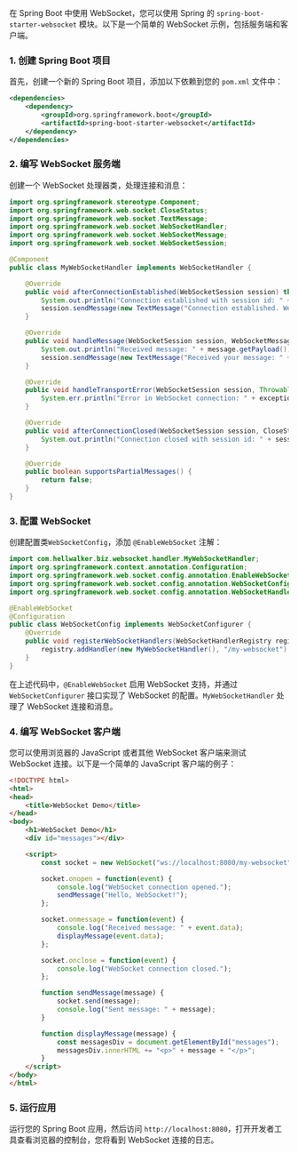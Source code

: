 在 Spring Boot 中使用 WebSocket，您可以使用 Spring 的 `spring-boot-starter-websocket` 模块。以下是一个简单的 WebSocket 示例，包括服务端和客户端。

### 1. 创建 Spring Boot 项目

首先，创建一个新的 Spring Boot 项目，添加以下依赖到您的 `pom.xml` 文件中：

```xml
<dependencies>
    <dependency>
        <groupId>org.springframework.boot</groupId>
        <artifactId>spring-boot-starter-websocket</artifactId>
    </dependency>
</dependencies>
```

### 2. 编写 WebSocket 服务端

创建一个 WebSocket 处理器类，处理连接和消息：

```java
import org.springframework.stereotype.Component;
import org.springframework.web.socket.CloseStatus;
import org.springframework.web.socket.TextMessage;
import org.springframework.web.socket.WebSocketHandler;
import org.springframework.web.socket.WebSocketMessage;
import org.springframework.web.socket.WebSocketSession;

@Component
public class MyWebSocketHandler implements WebSocketHandler {

    @Override
    public void afterConnectionEstablished(WebSocketSession session) throws Exception {
        System.out.println("Connection established with session id: " + session.getId());
        session.sendMessage(new TextMessage("Connection established. Welcome!"));
    }

    @Override
    public void handleMessage(WebSocketSession session, WebSocketMessage<?> message) throws Exception {
        System.out.println("Received message: " + message.getPayload());
        session.sendMessage(new TextMessage("Received your message: " + message.getPayload()));
    }

    @Override
    public void handleTransportError(WebSocketSession session, Throwable exception) throws Exception {
        System.err.println("Error in WebSocket connection: " + exception.getMessage());
    }

    @Override
    public void afterConnectionClosed(WebSocketSession session, CloseStatus closeStatus) throws Exception {
        System.out.println("Connection closed with session id: " + session.getId());
    }

    @Override
    public boolean supportsPartialMessages() {
        return false;
    }
}
```

### 3. 配置 WebSocket

创建配置类`WebSocketConfig`，添加 `@EnableWebSocket` 注解：

```java
import com.hellwalker.biz.websocket.handler.MyWebSocketHandler;
import org.springframework.context.annotation.Configuration;
import org.springframework.web.socket.config.annotation.EnableWebSocket;
import org.springframework.web.socket.config.annotation.WebSocketConfigurer;
import org.springframework.web.socket.config.annotation.WebSocketHandlerRegistry;

@EnableWebSocket
@Configuration
public class WebSocketConfig implements WebSocketConfigurer {
    @Override
    public void registerWebSocketHandlers(WebSocketHandlerRegistry registry) {
        registry.addHandler(new MyWebSocketHandler(), "/my-websocket").setAllowedOrigins("*");
    }
}
```

在上述代码中，`@EnableWebSocket` 启用 WebSocket 支持，并通过 `WebSocketConfigurer` 接口实现了 WebSocket 的配置。`MyWebSocketHandler` 处理了 WebSocket 连接和消息。

### 4. 编写 WebSocket 客户端

您可以使用浏览器的 JavaScript 或者其他 WebSocket 客户端来测试 WebSocket 连接。以下是一个简单的 JavaScript 客户端的例子：

```html
<!DOCTYPE html>
<html>
<head>
    <title>WebSocket Demo</title>
</head>
<body>
    <h1>WebSocket Demo</h1>
    <div id="messages"></div>

    <script>
        const socket = new WebSocket("ws://localhost:8080/my-websocket");

        socket.onopen = function(event) {
            console.log("WebSocket connection opened.");
            sendMessage("Hello, WebSocket!");
        };

        socket.onmessage = function(event) {
            console.log("Received message: " + event.data);
            displayMessage(event.data);
        };

        socket.onclose = function(event) {
            console.log("WebSocket connection closed.");
        };

        function sendMessage(message) {
            socket.send(message);
            console.log("Sent message: " + message);
        }

        function displayMessage(message) {
            const messagesDiv = document.getElementById("messages");
            messagesDiv.innerHTML += "<p>" + message + "</p>";
        }
    </script>
</body>
</html>
```

### 5. 运行应用

运行您的 Spring Boot 应用，然后访问 `http://localhost:8080`，打开开发者工具查看浏览器的控制台，您将看到 WebSocket 连接的日志。
